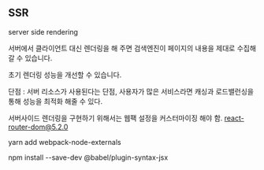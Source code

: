 ## SSR
 server side rendering 

 서버에서 클라이언트 대신 렌더링을 해 주면 검색엔진이 페이지의 내용을 제대로 수집해갈 수 있습니다.

 초기 렌더링 성능을 개선할 수 있습니다.
 
 단점 : 서버 리소스가 사용된다는 단점, 사용자가 많은 서비스라면 캐싱과 로드밸런싱을 통해 성능을 최적화 해줄 수 있다.


 서버사이드 렌더링을 구현하기 위해서는 웹팩 설정을 커스터마이징 해야 함.
 react-router-dom@5.2.0

 yarn add webpack-node-externals

 npm install --save-dev @babel/plugin-syntax-jsx